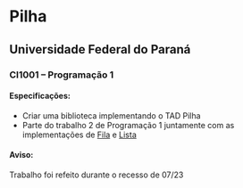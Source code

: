 # Pilha
## Universidade Federal do Paraná
### CI1001 – Programação 1

#### Especificações:
- Criar uma biblioteca implementando o TAD Pilha
- Parte do trabalho 2 de Programação 1 juntamente com as implementações de [Fila](https://github.com/Thilons/Fila) e [Lista]()

#### Aviso:
Trabalho foi refeito durante o recesso de 07/23
